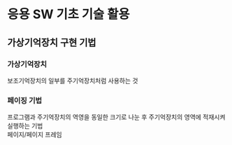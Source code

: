 # 응용 SW 기초 기술 활용
## 가상기억장치 구현 기법
### 가상기억장치
보조기억장치의 일부를 주기억장치처럼 사용하는 것
### 페이징 기법
프로그램과 주기억장치의 역영을 동일한 크기로 나눈 후 주기억장치의 영역에 적재시켜 실행하는 기법  
페이지/페이지 프레임           
